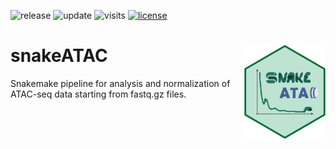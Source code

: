 ![release](https://img.shields.io/github/v/release/sebastian-gregoricchio/snakeATAC)
![update](https://badges.pufler.dev/updated/sebastian-gregoricchio/snakeATAC)
![visits](https://badges.pufler.dev/visits/sebastian-gregoricchio/snakeATAC)
[![license](https://img.shields.io/badge/License-GPLv3-blue.svg)](https://sebastian-gregoricchio.github.io/snakeATAC/LICENSE.md/LICENSE)
<!---![downloads](https://img.shields.io/github/downloads/sebastian-gregoricchio/Rseb/total.svg)--->

# snakeATAC <img src="https://raw.githubusercontent.com/sebastian-gregoricchio/snakeATAC/69455eee14c7ad883fad10bc89510b39edd179f3/snakeATAC_logo.svg?token=AMQEOKFKU7M5YKHDCZ3KJCLBWY4QO" align="right" height = 150/>
Snakemake pipeline for analysis and normalization of ATAC-seq data starting from fastq.gz files.

